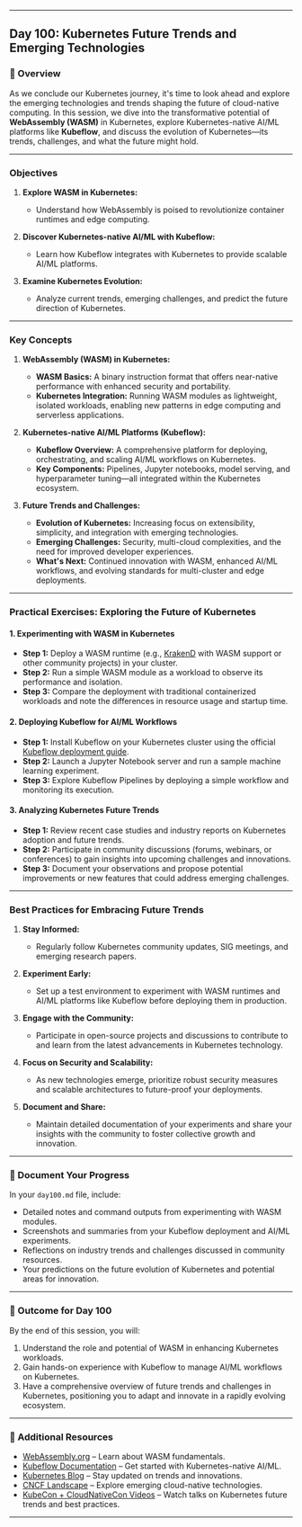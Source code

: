 ﻿---

## Day 100: Kubernetes Future Trends and Emerging Technologies

### 📘 Overview

As we conclude our Kubernetes journey, it's time to look ahead and explore the emerging technologies and trends shaping the future of cloud-native computing. In this session, we dive into the transformative potential of **WebAssembly (WASM)** in Kubernetes, explore Kubernetes-native AI/ML platforms like **Kubeflow**, and discuss the evolution of Kubernetes—its trends, challenges, and what the future might hold.

---


### Objectives

1. **Explore WASM in Kubernetes:**  
   - Understand how WebAssembly is poised to revolutionize container runtimes and edge computing.
   
2. **Discover Kubernetes-native AI/ML with Kubeflow:**  
   - Learn how Kubeflow integrates with Kubernetes to provide scalable AI/ML platforms.
   
3. **Examine Kubernetes Evolution:**  
   - Analyze current trends, emerging challenges, and predict the future direction of Kubernetes.

---

### Key Concepts

1. **WebAssembly (WASM) in Kubernetes:**  
   - **WASM Basics:** A binary instruction format that offers near-native performance with enhanced security and portability.  
   - **Kubernetes Integration:** Running WASM modules as lightweight, isolated workloads, enabling new patterns in edge computing and serverless applications.

2. **Kubernetes-native AI/ML Platforms (Kubeflow):**  
   - **Kubeflow Overview:** A comprehensive platform for deploying, orchestrating, and scaling AI/ML workflows on Kubernetes.  
   - **Key Components:** Pipelines, Jupyter notebooks, model serving, and hyperparameter tuning—all integrated within the Kubernetes ecosystem.

3. **Future Trends and Challenges:**  
   - **Evolution of Kubernetes:** Increasing focus on extensibility, simplicity, and integration with emerging technologies.  
   - **Emerging Challenges:** Security, multi-cloud complexities, and the need for improved developer experiences.
   - **What's Next:** Continued innovation with WASM, enhanced AI/ML workflows, and evolving standards for multi-cluster and edge deployments.

---


### Practical Exercises: Exploring the Future of Kubernetes

#### 1. Experimenting with WASM in Kubernetes

- **Step 1:** Deploy a WASM runtime (e.g., [KrakenD](https://www.krakend.io/) with WASM support or other community projects) in your cluster.
- **Step 2:** Run a simple WASM module as a workload to observe its performance and isolation.
- **Step 3:** Compare the deployment with traditional containerized workloads and note the differences in resource usage and startup time.

#### 2. Deploying Kubeflow for AI/ML Workflows

- **Step 1:** Install Kubeflow on your Kubernetes cluster using the official [Kubeflow deployment guide](https://www.kubeflow.org/docs/started/getting-started/).
- **Step 2:** Launch a Jupyter Notebook server and run a sample machine learning experiment.
- **Step 3:** Explore Kubeflow Pipelines by deploying a simple workflow and monitoring its execution.

#### 3. Analyzing Kubernetes Future Trends

- **Step 1:** Review recent case studies and industry reports on Kubernetes adoption and future trends.
- **Step 2:** Participate in community discussions (forums, webinars, or conferences) to gain insights into upcoming challenges and innovations.
- **Step 3:** Document your observations and propose potential improvements or new features that could address emerging challenges.

---

### Best Practices for Embracing Future Trends

1. **Stay Informed:**  
   - Regularly follow Kubernetes community updates, SIG meetings, and emerging research papers.
   
2. **Experiment Early:**  
   - Set up a test environment to experiment with WASM runtimes and AI/ML platforms like Kubeflow before deploying them in production.
   
3. **Engage with the Community:**  
   - Participate in open-source projects and discussions to contribute to and learn from the latest advancements in Kubernetes technology.
   
4. **Focus on Security and Scalability:**  
   - As new technologies emerge, prioritize robust security measures and scalable architectures to future-proof your deployments.
   
5. **Document and Share:**  
   - Maintain detailed documentation of your experiments and share your insights with the community to foster collective growth and innovation.

---


### 📝 Document Your Progress

In your `day100.md` file, include:
- Detailed notes and command outputs from experimenting with WASM modules.
- Screenshots and summaries from your Kubeflow deployment and AI/ML experiments.
- Reflections on industry trends and challenges discussed in community resources.
- Your predictions on the future evolution of Kubernetes and potential areas for innovation.

---

### 🎯 Outcome for Day 100

By the end of this session, you will:
1. Understand the role and potential of WASM in enhancing Kubernetes workloads.
2. Gain hands-on experience with Kubeflow to manage AI/ML workflows on Kubernetes.
3. Have a comprehensive overview of future trends and challenges in Kubernetes, positioning you to adapt and innovate in a rapidly evolving ecosystem.

---

### 🔗 Additional Resources

- [WebAssembly.org](https://webassembly.org/) – Learn about WASM fundamentals.
- [Kubeflow Documentation](https://www.kubeflow.org/docs/) – Get started with Kubernetes-native AI/ML.
- [Kubernetes Blog](https://kubernetes.io/blog/) – Stay updated on trends and innovations.
- [CNCF Landscape](https://landscape.cncf.io/) – Explore emerging cloud-native technologies.
- [KubeCon + CloudNativeCon Videos](https://www.cncf.io/events/kubecon-cloudnativecon/) – Watch talks on Kubernetes future trends and best practices.

---